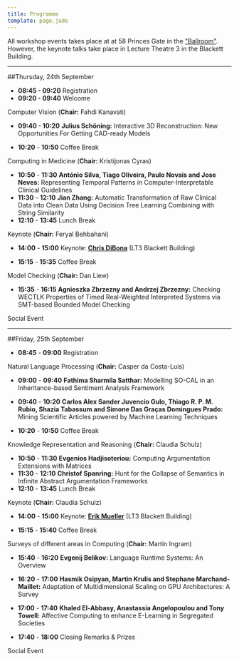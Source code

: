 ```yaml
---
title: Programme
template: page.jade
---
```


All workshop events takes place at at 58 Princes Gate in the ["Ballroom"](http://www3.imperial.ac.uk/conferenceandevents/venues/southkensingtonvenues/58pg). However, the keynote talks take place in  Lecture Theatre 3 in the Blackett Building. 

---
##Thursday, 24th September

* **08:45 - 09:20**	Registration
* **09:20 - 09:40**	Welcome
	
Computer Vision (**Chair:** Fahdi Kanavati)
* **09:40 - 10:20**	**Julius Schöning:** Interactive 3D Reconstruction: New Opportunities For Getting CAD-ready Models

* **10:20** - **10:50**	Coffee Break
	
Computing in Medicine (**Chair:** Kristijonas Cyras)
* **10:50** - **11:30**	**António Silva, Tiago Oliveira, Paulo Novais and Jose Neves:** Representing Temporal Patterns in Computer-Interpretable Clinical Guidelines  
* **11:30** - **12:10**	**Jian Zhang:** Automatic Transformation of Raw Clinical Data into Clean Data Using Decision Tree Learning Combining with String Similarity 
* **12:10** - **13:45**	Lunch Break

Keynote (**Chair:** Feryal Behbahani)
	
	
* **14:00** - **15:00**	Keynote: [**Chris DiBona**](/2015/keynotes.html) (LT3 Blackett Building)

* **15:15** - **15:35**	Coffee Break
	
Model Checking (**Chair:** Dan Liew)
* **15:35** - **16:15** **Agnieszka Zbrzezny and Andrzej Zbrzezny:**	Checking WECTLK Properties of Timed Real-Weighted Interpreted Systems via SMT-based Bounded Model Checking 
	
Social Event	

---

##Friday, 25th September

* **08:45** - **09:00**	Registration 
	
Natural Language Processing (**Chair:** Casper da Costa-Luis)
* **09:00** - **09:40**	**Fathima Sharmila Satthar:** Modelling SO-CAL in an Inheritance-based Sentiment Analysis Framework 
* **09:40** - **10:20**	**Carlos Alex Sander Juvencio Gulo, Thiago R. P. M. Rubio, Shazia Tabassum and Simone Das Graças Domingues Prado:** Mining Scientific Articles powered by Machine Learning Techniques 
	
* **10:20** - **10:50**	Coffee Break
	
Knowledge Representation and Reasoning (**Chair:** Claudia Schulz)
* **10:50** - **11:30** **Evgenios Hadjisoteriou:**	Computing Argumentation Extensions with Matrices 
* **11:30** - **12:10** **Christof Spanring:** Hunt for the Collapse of Semantics in Infinite Abstract Argumentation Frameworks  
* **12:10** - **13:45**	Lunch Break
	
Keynote (**Chair:** Claudia Schulz)
	
* **14:00** - **15:00**	Keynote: [**Erik Mueller**](/2015/keynotes.html) (LT3 Blackett Building)
	
* **15:15** - **15:40**	Coffee Break
	
Surveys of different areas in Computing (**Chair:** Martin Ingram)
* **15:40** - **16:20**	**Evgenij Belikov:** Language Runtime Systems: An Overview  
* **16:20** - **17:00**	**Hasmik Osipyan, Martin Krulis and Stephane Marchand-Maillet:** Adaptation of Multidimensional Scaling on GPU Architectures: A Survey 
* **17:00** - **17:40**	**Khaled El-Abbasy, Anastassia Angelopoulou and Tony Towell:** Affective Computing to enhance E-Learning in Segregated Societies  
	
* **17:40** - **18:00** 	Closing Remarks & Prizes

Social Event	

